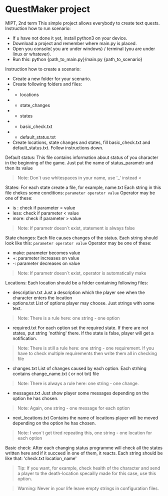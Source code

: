 # QuestMaker project
MIPT, 2nd term
This simple project allows everybody to create text quests.
Instruction how to run scenario:
- If u have not done it yet, install python3 on your device.
- Download a project and remember where main.py is placed.
- Open you console( you are under windows) / terminal (you are under linux or whatever).
- Run this: python {path_to_main.py}/main.py {path_to_scenario}

Instruction how to create a scenario:
- Create a new folder for your scenario.
- Create following folders and files:
- - locations
- - state_changes
- - states
- - basic_check.txt
- - default_status.txt
- Create locations, state changes and states, fill basic_check.txt and default_status.txt. Follow instructions down.

Default status:
This file contains information about status of you character in the beginning of the game.
Just put the name of status_parametr and then its value
> Note: Don`t use whitespaces in your name, use '_' instead <

States:
For each state create a file, for example, name.txt
Each string in this file chekcs some conditions:
`parameter operator value`
Operator may be one of these:
- is : check if parameter = value
- less: check if parameter < value
- more: check if parameter > value

>Note: If parametr doesn`t exist, statement is always false

State changes:
Each file causes changes of the status.
Each string should look like this:
`parameter operator value`
Operator may be one of these:
- make: parameter becomes value
- +: parameter increases on value
- -: parameter decreases on value

> Note: If parametr doesn`t exist, operator is automatically make

Locations:
Each location should be a folder containing following files:
- description.txt
Just a description which the player see when the character enters the location
- options.txt
List of options player may choose. Just strings with some text.
> Note: There is a rule here: one string - one option

- required.txt
For each option set the required state. If there are not states, put string 'nothing' there.
If the state is false, player will get a notification.
> Note: There is still a rule here: one string - one requirement. If you have to check multiple requirements then write them all in checking file

- changes.txt
List of changes caused by each option.  Each strhing contains change_name.txt ( or not txt) file

> Note: There is always  a rule here: one string - one change.

- messages.txt
Just show player some messages depending on the option he has chosen.
> Note: Again, one string - one message for each option

- next_locations.txt
Contains the name of locations player will be moved depending on the option he has chosen. 
> Note: I won`t get tired repeating this, one string - one location for each option


Basic check:
After each changing status programme will check all the states written here and if it succeed in one of them, it reacts.
Each string should be like that:
'check.txt location_name'
> Tip: If you want, for example, check health of the character and send a player to the death-location specailly made for this case,  use this option.

> Warning: Never in your life leave empty strings in configuration files.


